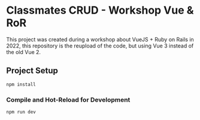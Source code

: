 # Classmates CRUD - Workshop Vue & RoR

This project was created during a workshop about VueJS + Ruby on Rails in 2022, this repository is the reupload of the code, but using Vue 3 instead of the old Vue 2.


## Project Setup

```sh
npm install
```

### Compile and Hot-Reload for Development

```sh
npm run dev
```
